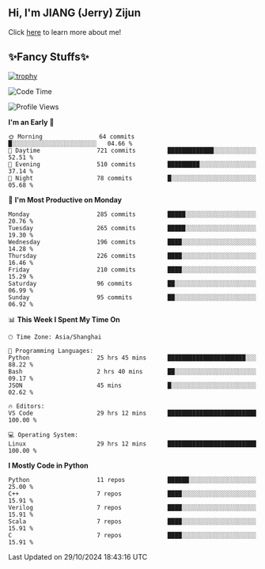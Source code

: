 ## Hi, I'm JIANG (Jerry) Zijun

Click [here](https://jzjerry.github.io/about/) to learn more about me!

## ✨Fancy Stuffs✨
[![trophy](https://github-profile-trophy.vercel.app/?username=jzjerry&theme=onedark)](https://github.com/ryo-ma/github-profile-trophy)
<!--START_SECTION:waka-->
![Code Time](http://img.shields.io/badge/Code%20Time-806%20hrs%2047%20mins-blue)

![Profile Views](http://img.shields.io/badge/Profile%20Views-0-blue)

**I'm an Early 🐤** 

```text
🌞 Morning                64 commits          █░░░░░░░░░░░░░░░░░░░░░░░░   04.66 % 
🌆 Daytime                721 commits         █████████████░░░░░░░░░░░░   52.51 % 
🌃 Evening                510 commits         █████████░░░░░░░░░░░░░░░░   37.14 % 
🌙 Night                  78 commits          █░░░░░░░░░░░░░░░░░░░░░░░░   05.68 % 
```
📅 **I'm Most Productive on Monday** 

```text
Monday                   285 commits         █████░░░░░░░░░░░░░░░░░░░░   20.76 % 
Tuesday                  265 commits         █████░░░░░░░░░░░░░░░░░░░░   19.30 % 
Wednesday                196 commits         ████░░░░░░░░░░░░░░░░░░░░░   14.28 % 
Thursday                 226 commits         ████░░░░░░░░░░░░░░░░░░░░░   16.46 % 
Friday                   210 commits         ████░░░░░░░░░░░░░░░░░░░░░   15.29 % 
Saturday                 96 commits          ██░░░░░░░░░░░░░░░░░░░░░░░   06.99 % 
Sunday                   95 commits          ██░░░░░░░░░░░░░░░░░░░░░░░   06.92 % 
```


📊 **This Week I Spent My Time On** 

```text
🕑︎ Time Zone: Asia/Shanghai

💬 Programming Languages: 
Python                   25 hrs 45 mins      ██████████████████████░░░   88.22 % 
Bash                     2 hrs 40 mins       ██░░░░░░░░░░░░░░░░░░░░░░░   09.17 % 
JSON                     45 mins             █░░░░░░░░░░░░░░░░░░░░░░░░   02.62 % 

🔥 Editors: 
VS Code                  29 hrs 12 mins      █████████████████████████   100.00 % 

💻 Operating System: 
Linux                    29 hrs 12 mins      █████████████████████████   100.00 % 
```

**I Mostly Code in Python** 

```text
Python                   11 repos            ██████░░░░░░░░░░░░░░░░░░░   25.00 % 
C++                      7 repos             ████░░░░░░░░░░░░░░░░░░░░░   15.91 % 
Verilog                  7 repos             ████░░░░░░░░░░░░░░░░░░░░░   15.91 % 
Scala                    7 repos             ████░░░░░░░░░░░░░░░░░░░░░   15.91 % 
C                        7 repos             ████░░░░░░░░░░░░░░░░░░░░░   15.91 % 
```




 Last Updated on 29/10/2024 18:43:16 UTC
<!--END_SECTION:waka-->
